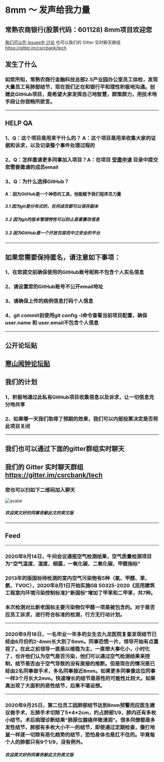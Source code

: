 # 8mm ～ 发声给我力量
## 常熟农商银行(股票代码：601128) 8mm项目欢迎您

   [我们可以在 Issues中 讨论](https://github.com/csrcbank/8mm/issues "我们可以在 Issues中 讨论") 
   也可以我们的 Gitter 实时聊天群组  <https://gitter.im/csrcbank/tech>


## 发生了什么
### 如您所知，常熟农商行金融科技总部2.5产业园办公室员工体检，发现大量员工有肺部结节，现在我们正在和银行平和理性积极地沟通。创建此GitHub项目，是希望大家发挥自己地智慧，群策群力，用技术地手段让你我畅所欲言。
----
## HELP QA
### 1、Q：这个项目是用来干什么的？ A：这个项目是用来收集大家的证据和诉求，以及记录整个事件处理过程的
### 2、Q：怎样邀请更多同事加入项目？A：在项目 [受邀申请](https://github.com/csrcbank/8mm/tree/master/%E5%8F%97%E9%82%80%E7%94%B3%E8%AF%B7 "受邀申请") 目录中提交您需要邀请的成员email
### 3、Q：为什么选择GitHub？ 
#### A：因为GitHub是一个神奇的工具，他能赋予我们程序员力量
##### 3.1 因为git是分布式的，任何成员都可以保存副本
##### 3.2 因为git的版本管理特性可以防止恶意篡改信息
##### 3.3 因为GitHub是一个开放包容而中立安全的平台
----
## 如果您需要保持匿名，请注意如下事项：
### 1、在您提交前确保使用的GitHub账号昵称不包含个人实名信息
### 2、请设置您的GitHub账号不公开email地址
### 3、请确保上传的病例信息打码个人信息
### 4、git commit前使用git config -l命令查看当前项目配置，确保 user.name 和 user.email不包含个人信息
----

## 公开论坛贴
[寒山闻钟论坛贴](https://www.12345.suzhou.com.cn/bbs/forum.php?mod=viewthread&tid=1629548&extra=page%3D1&page=1 "寒山闻钟论坛贴")
----
## 我们的计划
### 1、积极地通过此私有GitHub项目收集信息以及诉求，让一切信息充分地共享
### 2、如果哪一天我们取得了预期的效果，我们可以内部投票决定是否将此项目关闭

----
## 我们也可以通过下面的gitter群组实时聊天
## 我们的 Gitter 实时聊天群组  <https://gitter.im/csrcbank/tech>
### 您也可以扫如下二维码加入聊天
![avatar](https://qr.api.cli.im/newqr/create?data=https%3A%2F%2Fgitter.im%2Fcsrcbank%2Ftech&level=H&transparent=false&bgcolor=%23FFFFFF&forecolor=%23000000&blockpixel=12&marginblock=2&logourl=http%3A%2F%2Foss-cn-hangzhou.aliyuncs.com%2Fpublic-cli%2Ffree%2Fd7ec8f33f6cd770baed0518e854a8c691599875603.jpg&logoshape=rect&size=260&bgimg=&text=&fontsize=30&fontcolor=%23000000&fontfamily=simsun.ttc&incolor=&outcolor=&qrcode_eyes=null&background=&wper=&hper=&tper=&lper=&eye_use_fore=1&qrpad=10&kid=cliim&key=47de2c74871323527f45da3897b62527)

#####  欢迎英文好的同事贡献此文的英文版


----
## Feed
----
### 2020年9月14日，午间会议通报空气检测结果，空气质量检测项目为"空气温度、湿度、细菌，一氧化碳、二氧化碳、甲醛指标"
### 2013年的版国标待检测的室内空气污染物有5种（氡、甲醛、苯、氨、TVOC），2020年8月1日开始实施GB 50325-2020《民用建筑工程室内环境污染控制标准》”新国标”增加了甲苯和二甲苯，共7种。
### 本次检测对比新老国标主要污染物仅甲醛一项是被包含的。对于是否应员工诉求，进行符合标准的检测，行方无行动计划。
----
### 2020年9月18日，一名毕业一年多的女生去九龙医院复查发现结节已经由6月份的2-4mm长大到了6mm。同事恐慌一片，领导开始有点重视了。在此之前领导一直是以维稳为主，一直想大事化小，小时化了，也许他们认为空气是否污染，他们可以通过空气检测结果来控制，结节是否由于空气导致的没有直接的推断。但是现在的情况是已经由2名同事做手术，多名同事接近8mm。如果更多同事像这位同事一样3个月长大2mm。快速增长的结节是恶性的可能性比较大。如果真出现了大面积的恶性结节，后果不堪设想。
----
### 2020年9月25日，第二位员工因肺部结节达到8mm预警而应医生建议做手术，左肺手术切除了5\*4\*2cm，约占肺部1/9，肺内还有多枚小结节。术后病理诊断结果“肺原位腺癌伴微浸润”。很多同僚都是多发性结节，肺部有多枚大小不一的结节，即使通过定期检查，像打地鼠一样逐一切除有恶化趋势的结节，恐怕身体也是扛不住的。毕竟每个人的肺都只有9个1/9，没有例外。

#####  欢迎英文好的同事贡献此文的英文版
